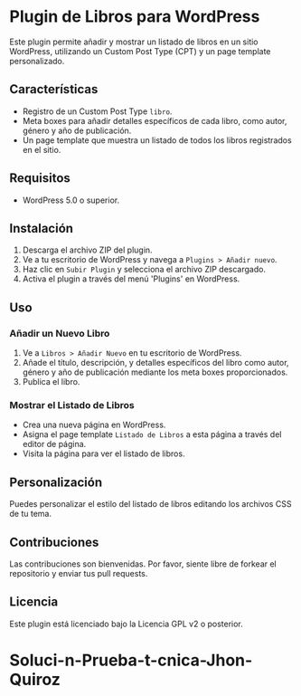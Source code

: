 # Plugin de Libros para WordPress

Este plugin permite añadir y mostrar un listado de libros en un sitio WordPress, utilizando un Custom Post Type (CPT) y un page template personalizado.

## Características

- Registro de un Custom Post Type `libro`.
- Meta boxes para añadir detalles específicos de cada libro, como autor, género y año de publicación.
- Un page template que muestra un listado de todos los libros registrados en el sitio.

## Requisitos

- WordPress 5.0 o superior.

## Instalación

1. Descarga el archivo ZIP del plugin.
2. Ve a tu escritorio de WordPress y navega a `Plugins > Añadir nuevo`.
3. Haz clic en `Subir Plugin` y selecciona el archivo ZIP descargado.
4. Activa el plugin a través del menú 'Plugins' en WordPress.

## Uso

### Añadir un Nuevo Libro

1. Ve a `Libros > Añadir Nuevo` en tu escritorio de WordPress.
2. Añade el título, descripción, y detalles específicos del libro como autor, género y año de publicación mediante los meta boxes proporcionados.
3. Publica el libro.

### Mostrar el Listado de Libros

- Crea una nueva página en WordPress.
- Asigna el page template `Listado de Libros` a esta página a través del editor de página.
- Visita la página para ver el listado de libros.

## Personalización

Puedes personalizar el estilo del listado de libros editando los archivos CSS de tu tema.

## Contribuciones

Las contribuciones son bienvenidas. Por favor, siente libre de forkear el repositorio y enviar tus pull requests.

## Licencia

Este plugin está licenciado bajo la Licencia GPL v2 o posterior.
# Soluci-n-Prueba-t-cnica-Jhon-Quiroz
